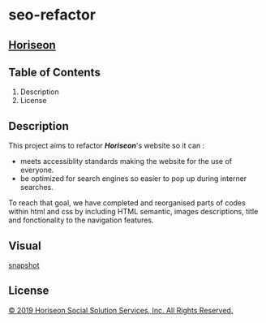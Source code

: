 # seo-refactor


## [Horiseon](https://saidou25.github.io/seo-refactor/)



## Table of Contents            
      
1. Description
2. License

## Description 

This project aims to refactor **_Horiseon_**'s website so it can :  

- meets accessiblity standards making the website for the use of everyone.
- be optimized for search engines so easier to pop up during interner searches.  


To reach that goal, we have completed and reorganised parts of codes within html and css  by including HTML semantic, images descriptions, title and fonctionality to the navigation features. 

 
 ## Visual

 [snapshot](images/snapshot.png)
    

## License
[© 2019 Horiseon Social Solution Services, Inc. All Rights Reserved.](#license)

